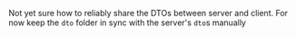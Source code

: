 Not yet sure how to reliably share the DTOs between server and client. For now keep the `dto` folder in sync with the server's `dto`s manually